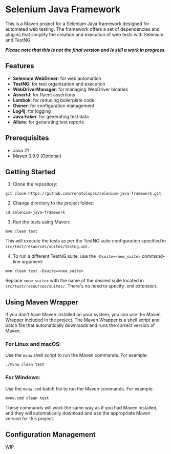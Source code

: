 # Selenium Java Framework

This is a Maven project for a Selenium Java framework designed for automated web testing. 
The framework offers a set of dependencies and plugins that simplify the creation and execution of web tests with Selenium and TestNG.

**_Please note that this is not the final version and is still a work in progress._**

## Features

- **Selenium WebDriver**: for web automation
- **TestNG**: for test organization and execution
- **WebDriverManager**: for managing WebDriver binaries
- **AssertJ**: for fluent assertions
- **Lombok**: for reducing boilerplate code
- **Owner**: for configuration management
- **Log4j**: for logging
- **Java Faker**: for generating test data
- **Allure**: for generating test reports

## Prerequisites

- Java 21
- Maven 3.9.9 (Optional)

## Getting Started

1. Clone the repository:

```
git clone https://github.com/renatolop3s/selenium-java-framework.git
```

2. Change directory to the project folder:

```
cd selenium-java-framework
```

3. Run the tests using Maven:

```
mvn clean test
```

This will execute the tests as per the TestNG suite configuration specified in `src/test/resources/suites/testng.xml`.

4. To run a different TestNG suite, use the `-Dsuite=<new_suite>` command-line argument:

```
mvn clean test -Dsuite=<new_suite>
```

Replace `<new_suite>` with the name of the desired suite located in `src/test/resources/suites/`. There's no need to specify .xml extension.

## Using Maven Wrapper

If you don't have Maven installed on your system, you can use the Maven Wrapper included in the project. The Maven Wrapper is a shell script and batch file that automatically downloads and runs the correct version of Maven.

### For Linux and macOS:

Use the `mvnw` shell script to run the Maven commands. For example:

```
./mvnw clean test
```

### For Windows:

Use the `mvnw.cmd` batch file to run the Maven commands. For example:

```
mvnw.cmd clean test
```

These commands will work the same way as if you had Maven installed, and they will automatically download and use the appropriate Maven version for this project.

## Configuration Management

WIP
